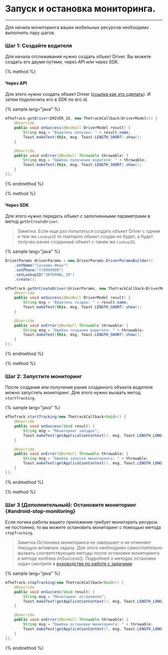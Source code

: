 # Запуск и остановка мониторинга.
---
Для начала мониторинга ваших мобильных ресурсов необходимо выполнить пару шагов.

### **Шаг 1: Создайте водителя**
Для начала отслеживания нужно создать объект Driver. Вы можете создать его двумя путями, через API или через SDK.

{% method %}
#### Через API
Для этого нужно создать объект Driver ([ссылка как это сделать](/api/objects/driver.md#driver-create)). И затем подключить его в SDK по его id.

{% sample lang="java" %}
```java
mTheTrack.getDriver(DRIVER_ID, new ThetrackCallback<DriverModel>() {
    @Override
    public void onSuccess(@NonNull DriverModel result) {
        String msg = "Водитель получен: " + result.name;
        Toast.makeText(this, msg, Toast.LENGTH_SHORT).show();
    }

    @Override
    public void onError(@NonNull Throwable throwable) {
        String msg = "Ошибка получения водителя: " + throwable;
        Toast.makeText(this, msg, Toast.LENGTH_SHORT).show();
    }
});
```
{% endmethod %}

{% method %}
#### Через SDK
Для этого нужно передать объект с заполненными параметрами в метод `getOrCreateDriver`.

> Заметка.
> Если еще раз попытаться создать объект Driver с одним и тем же `LookupID` то повторно объект создан не будет, а будет получен ранее созданный объект с таким же `LookupID`.

{% sample lang="java" %}
```java
DriverParams driverParams = new DriverParams.DriverParamsBuilder()
    .setName("Сусанин Иван")
    .setPhone("+79999999")
    .setLookupID("INTERNAL_ID")
    .create();

mTheTrack.getOrCreateDriver(driverParams, new ThetrackCallback<DriverModel>() {
    @Override
    public void onSuccess(@NonNull DriverModel result) {
        String msg = "Водитель создан: " + result.name;
        Toast.makeText(this, msg, Toast.LENGTH_SHORT).show();
    }

    @Override
    public void onError(@NonNull Throwable throwable) {
        String msg = "Ошибка создания водителя: " + throwable;
        Toast.makeText(this, msg, Toast.LENGTH_SHORT).show();
    }
});
```
{% endmethod %}

{% method %}
### **Шаг 2: Запустите мониторинг**
После создания или получения ранее созданного объекта водителя можно запустить мониторинг. Для этого нужно вызвать метод `startTracking`.

{% sample lang="java" %}
```java
mTheTrack.startTracking(new ThetrackCallback<Void>() {
    @Override
    public void onSuccess(Void result) {
        String msg = "Мониторинг запущен";
        Toast.makeText(getApplicationContext(), msg, Toast.LENGTH_LONG).show();
    }

    @Override
    public void onError(@NonNull Throwable throwable) {
        String msg = "Ошибка запуска мониторинга: " + throwable;
        Toast.makeText(getApplicationContext(), msg, Toast.LENGTH_LONG).show();
    }
});
```
{% endmethod %}

{% method %}
### **Шаг 3 (Дополнительный): Остановите мониторинг** {#android-stop-monitoring}
Если логика работы вашего приложение требует мониторить ресурсы не постоянно, то вы можете остановить мониторинг с помощью метода `stopTracking`.

> Заметка
> Остановка мониторинга не завершает и не отменяет текущую активную задачу. Для этого необходимо самостоятельно вызвать соответствующие методы после остановки мониторинга в методе колбэка onSuccess(). Подробнее о методах остановки задач смотрите в [руководстве по работе с задачами](/mobile/android/tasks_flow.md).

{% sample lang="java" %}
```java
mTheTrack.stopTracking(new ThetrackCallback<Void>() {
    @Override
    public void onSuccess(Void result) {
        String msg = "Мониторинг остановлен";
        Toast.makeText(getApplicationContext(), msg, Toast.LENGTH_LONG).show();
    }

    @Override
    public void onError(@NonNull Throwable throwable) {
        String msg = "Ошибка остановки мониторинга: " + throwable;
        Toast.makeText(getApplicationContext(), msg, Toast.LENGTH_LONG).show();
    }
});
```
{% endmethod %}

